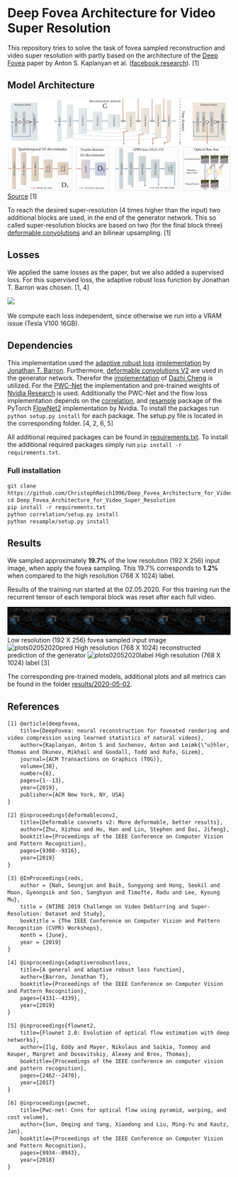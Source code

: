 # Deep Fovea Architecture for Video Super Resolution

This repository tries to solve the task of fovea sampled reconstruction and video super resolution with partly based on the
architecture of the [Deep Fovea](https://research.fb.com/wp-content/uploads/2019/11/DeepFovea-Neural-Reconstruction-for-Foveated-Rendering-and-Video-Compression-using-Learned-Statistics-of-Natural-Videos.pdf?) 
paper by Anton S. Kaplanyan et al. ([facebook research](https://research.fb.com/)). [1]

## Model Architecture

![Generator model](img/g_model.png)
![Losses](img/losses.png)
[Source](https://github.com/facebookresearch/DeepFovea) [1]

To reach the desired super-resolution (4 times higher than the input) two additional blocks are used, in the end of the 
generator network. This so called super-resolution blocks are based on two (for the final block three) 
[deformable convolutions](https://arxiv.org/abs/1811.11168) and an bilinear upsampling. [1]

## Losses

We applied the same losses as the paper, but we also added a supervised loss. For this supervised loss, the adaptive 
robust loss function by Jonathan T. Barron was chosen. [1, 4]

<img src="https://render.githubusercontent.com/render/math?math=L_{G}=w_{sv}\cdot L_{sv} %2B w_{LPIPS}\cdot L_{LPIPS} %2B w_{flow}\cdot L_{flow} %2B w_{adv}\cdot L_{adv}">

We compute each loss independent, since otherwise we run into a VRAM issue (Tesla V100 16GB).

## Dependencies

This implementation used the [adaptive robust loss](https://arxiv.org/abs/1701.03077) 
[implementation](https://github.com/jonbarron/robust_loss_pytorch) 
by [Jonathan T. Barron](https://github.com/jonbarron/robust_loss_pytorch). Furthermore, 
[deformable convolutions V2](https://arxiv.org/abs/1811.11168) are used in the generator network. 
Therefor the [implementation](https://github.com/chengdazhi/Deformable-Convolution-V2-PyTorch/tree/pytorch_1.0.0) 
of [Dazhi Cheng](https://github.com/chengdazhi) is utilized.
For the [PWC-Net](https://github.com/NVlabs/PWC-Net/tree/master/PyTorch) 
the implementation and pre-trained weights of [Nvidia Research](https://github.com/NVlabs) is used. 
Additionally the PWC-Net and the flow loss implementation depends on the 
[correlation](https://github.com/NVIDIA/flownet2-pytorch/tree/master/networks/correlation_package), and 
[resample](https://github.com/NVIDIA/flownet2-pytorch/tree/master/networks/resample2d_package) package 
of the PyTorch [FlowNet2](https://github.com/NVIDIA/flownet2-pytorch/tree/master/networks) 
implementation by Nvidia. To install the packages run `python setup.py install` for each package. The setup.py file
is located in the corresponding folder. [4, 2, 6, 5]

All additional required packages can be found in [requirements.txt](requirements.txt).
To install the additional required packages simply run `pip install -r requirements.txt`.

### Full installation

```shell script
git clone https://github.com/ChristophReich1996/Deep_Fovea_Architecture_for_Video_Super_Resolution
cd Deep_Fovea_Architecture_for_Video_Super_Resolution
pip install -r requirements.txt
python correlation/setup.py install
python resample/setup.py install
```

## Results

We sampled approximately **19.7%** of the low resolution (192 X 256) input image, when apply the fovea sampling. This 19.7% 
corresponds to **1.2%** when compared to the high resolution (768 X 1024) label.

Results of the training run started at the 02.05.2020. For this training run the recurrent tensor of each temporal block 
was reset after each full video.

![plots02052020input](results/2020-05-02/plots/input_220_2020-05-04%2011_17_59.593499.png)
Low resolution (192 X 256) fovea sampled input image
![plots02052020pred](results/2020-05-02/plots/prediction_220_2020-05-04%2011_17_55.343509.png)
High resolution (768 X 1024) reconstructed prediction of the generator
![plots02052020label](results/2020-05-02/plots/label_220_2020-05-04%2011_17_57.695080.png)
High resolution (768 X 1024) label [3]

The corresponding pre-trained models, additional plots and all metrics can be found in the folder 
[results/2020-05-02](results/2020-05-02).

## References

```
[1] @article{deepfovea,
    title={DeepFovea: neural reconstruction for foveated rendering and video compression using learned statistics of natural videos},
    author={Kaplanyan, Anton S and Sochenov, Anton and Leimk{\"u}hler, Thomas and Okunev, Mikhail and Goodall, Todd and Rufo, Gizem},
    journal={ACM Transactions on Graphics (TOG)},
    volume={38},
    number={6},
    pages={1--13},
    year={2019},
    publisher={ACM New York, NY, USA}
}
```

```
[2] @inproceedings{deformableconv2,
    title={Deformable convnets v2: More deformable, better results},
    author={Zhu, Xizhou and Hu, Han and Lin, Stephen and Dai, Jifeng},
    booktitle={Proceedings of the IEEE Conference on Computer Vision and Pattern Recognition},
    pages={9308--9316},
    year={2019}
}
```

```
[3] @InProceedings{reds,
    author = {Nah, Seungjun and Baik, Sungyong and Hong, Seokil and Moon, Gyeongsik and Son, Sanghyun and Timofte, Radu and Lee, Kyoung Mu},
    title = {NTIRE 2019 Challenge on Video Deblurring and Super-Resolution: Dataset and Study},
    booktitle = {The IEEE Conference on Computer Vision and Pattern Recognition (CVPR) Workshops},
    month = {June},
    year = {2019}
}
```

```
[4] @inproceedings{adaptiveroubustloss,
    title={A general and adaptive robust loss function},
    author={Barron, Jonathan T},
    booktitle={Proceedings of the IEEE Conference on Computer Vision and Pattern Recognition},
    pages={4331--4339},
    year={2019}
}
```

```
[5] @inproceedings{flownet2,
    title={Flownet 2.0: Evolution of optical flow estimation with deep networks},
    author={Ilg, Eddy and Mayer, Nikolaus and Saikia, Tonmoy and Keuper, Margret and Dosovitskiy, Alexey and Brox, Thomas},
    booktitle={Proceedings of the IEEE conference on computer vision and pattern recognition},
    pages={2462--2470},
    year={2017}
}
```

```
[6] @inproceedings{pwcnet,
    title={Pwc-net: Cnns for optical flow using pyramid, warping, and cost volume},
    author={Sun, Deqing and Yang, Xiaodong and Liu, Ming-Yu and Kautz, Jan},
    booktitle={Proceedings of the IEEE Conference on Computer Vision and Pattern Recognition},
    pages={8934--8943},
    year={2018}
}
```

